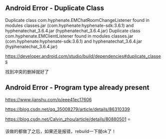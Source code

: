 ## Android Error - Duplicate Class

Duplicate class com.hyphenate.EMChatRoomChangeListener found in modules classes.jar (com.hyphenate:hyphenate-sdk:3.6.1) and hyphenatechat_3.6.4.jar (hyphenatechat_3.6.4.jar)
Duplicate class com.hyphenate.EMClientListener found in modules classes.jar (com.hyphenate:hyphenate-sdk:3.6.1) and hyphenatechat_3.6.4.jar (hyphenatechat_3.6.4.jar)

https://developer.android.com/studio/build/dependencies#duplicate_classes

找到冲突的删掉就好了



## Android Error - Program type already present

https://www.jianshu.com/p/eee41ec17606

https://blog.csdn.net/qq_35008279/article/details/86310339

https://blog.csdn.net/Calvin_zhou/article/details/80880501 ⭐️



该做的都做了之后，如果还是报错，rebuild一下就ok了！